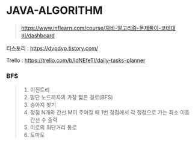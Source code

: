 # JAVA-ALGORITHM
> https://www.inflearn.com/course/자바-알고리즘-문제풀이-코테대비/dashboard

티스토리 : https://dvpdvp.tistory.com/

Trello : https://trello.com/b/ldNEfeTI/daily-tasks-planner

### BFS
> 1. 이진트리
> 2. 말단 노드까지의 가장 짧은 경로(BFS)
> 3. 송아지 찾기
> 4. 정점 N개와 간선 M이 주어질 때
     1번 정점에서 각 정점으로 가는 최소 이동 간선 수 출력
> 5. 미로의 최단거리 통로
> 6. 토마토


